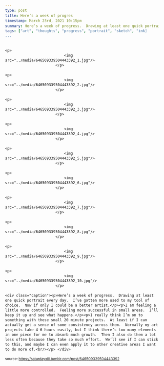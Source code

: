 ```yaml
---
type: post
title: Here’s a week of progres
timestamp: March 23rd, 2021 10:15pm
summary: Here’s a week of progress.  Drawing at least one quick portrait every day.  I’ve gotten more used to my tool of choice.  Now if only I could be 
tags: ["art", "thoughts", "progress", "portrait", "sketch", "ink]
---
```


                
                
                
                                                                                       <p>
                               <img src="../media/646509339504443392_1.jpg"/>
                           </p>
                                                                                                                           <p>
                               <img src="../media/646509339504443392_2.jpg"/>
                           </p>
                                                                                                                           <p>
                               <img src="../media/646509339504443392_3.jpg"/>
                           </p>
                                                                                                                           <p>
                               <img src="../media/646509339504443392_4.jpg"/>
                           </p>
                                                                                                                           <p>
                               <img src="../media/646509339504443392_5.jpg"/>
                           </p>
                                                                                                                           <p>
                               <img src="../media/646509339504443392_6.jpg"/>
                           </p>
                                                                                                                           <p>
                               <img src="../media/646509339504443392_7.jpg"/>
                           </p>
                                                                                                                           <p>
                               <img src="../media/646509339504443392_8.jpg"/>
                           </p>
                                                                                                                           <p>
                               <img src="../media/646509339504443392_9.jpg"/>
                           </p>
                                                                                                                           <p>
                               <img src="../media/646509339504443392_10.jpg"/>
                           </p>
                                                                                                                      <div class="caption"><p>Here’s a week of progress.  Drawing at least one quick portrait every day.  I’ve gotten more used to my tool of choice.  Now if only I could be a better artist.</p><p>I am feeling a little more controlled.  Feeling more successful in small areas.  I’ll keep it up and see what happens.</p><p>I really think I’m on to something with these small 20 minute projects.  At least if I can actually get a sense of some consistency across them.  Normally my art projects take 4-6 hours easily, but I think there’s too many elements in one piece for me to absorb much growth.  Then I also do them a lot less often because they take so much effort.  We’ll see if I can stick to this, and maybe I can even apply it to other creative areas I want to do more of.<br/></p> </div>
                                    
                
                
                
                
                                
<small>source: https://saturdayxiii.tumblr.com/post/646509339504443392</small>